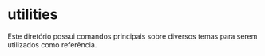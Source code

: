# utilities

Este diretório possui comandos principais sobre diversos temas para serem utilizados como referência.
